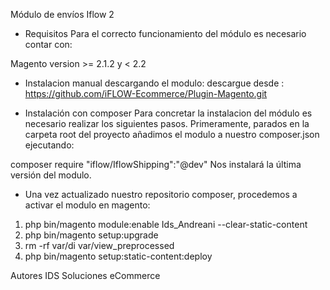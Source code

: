 Módulo de envíos Iflow 2
* Requisitos
Para el correcto funcionamiento del módulo es necesario contar con:

Magento version >= 2.1.2 y < 2.2 

* Instalacion manual descargando el modulo:
descargue desde  : https://github.com/iFLOW-Ecommerce/Plugin-Magento.git

 * Instalación con composer
Para concretar la instalacion del módulo es necesario realizar los siguientes pasos. Primeramente, parados en la carpeta root del proyecto añadimos el modulo a nuestro composer.json ejecutando:

composer require "iflow/IflowShipping":"@dev"
Nos instalará la última versión del modulo.

* Una vez actualizado nuestro repositorio composer, procedemos a activar el modulo en magento:

1. php bin/magento module:enable Ids_Andreani --clear-static-content
2. php bin/magento setup:upgrade
3. rm -rf var/di var/view_preprocessed
4. php bin/magento setup:static-content:deploy

Autores
IDS Soluciones eCommerce
